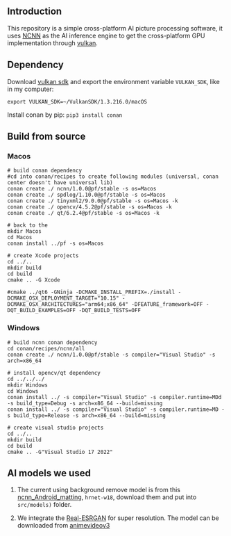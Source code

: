 ## Introduction

This repository is a simple cross-platform AI picture processing software, it uses [NCNN](https://github.com/Tencent/ncnn) as the AI inference engine to get the cross-platform GPU implementation through [vulkan](https://www.lunarg.com/vulkan-sdk/).

## Dependency

Download [vulkan sdk](https://www.lunarg.com/vulkan-sdk/) and export the environment variable `VULKAN_SDK`, like in my computer:

    export VULKAN_SDK=~/VulkanSDK/1.3.216.0/macOS

Install conan by pip: `pip3 install conan`

## Build from source

### Macos

    # build conan dependency
    #cd into conan/recipes to create following modules (universal, conan center doesn't have universal lib)
    conan create ./ ncnn/1.0.0@pf/stable -s os=Macos
    conan create ./ spdlog/1.10.0@pf/stable -s os=Macos
    conan create ./ tinyxml2/9.0.0@pf/stable -s os=Macos -k
    conan create ./ opencv/4.5.2@pf/stable -s os=Macos -k
    conan create ./ qt/6.2.4@pf/stable -s os=Macos -k

    # back to the 
    mkdir Macos
    cd Macos
    conan install ../pf -s os=Macos

    # create Xcode projects
    cd ../..
    mkdir build
    cd build
    cmake .. -G Xcode

    #cmake ../qt6 -GNinja -DCMAKE_INSTALL_PREFIX=./install -DCMAKE_OSX_DEPLOYMENT_TARGET="10.15" -DCMAKE_OSX_ARCHITECTURES="arm64;x86_64" -DFEATURE_framework=OFF -DQT_BUILD_EXAMPLES=OFF -DQT_BUILD_TESTS=OFF 

### Windows

    # build ncnn conan dependency
    cd conan/recipes/ncnn/all
    conan create ./ ncnn/1.0.0@pf/stable -s compiler="Visual Studio" -s arch=x86_64

    # install opencv/qt dependency
    cd ../../../
    mkdir Windows
    cd Windows
    conan install ../ -s compiler="Visual Studio" -s compiler.runtime=MDd -s build_type=Debug -s arch=x86_64 --build=missing
    conan install ../ -s compiler="Visual Studio" -s compiler.runtime=MD -s build_type=Release -s arch=x86_64 --build=missing

    # create visual studio projects
    cd ../..
    mkdir build
    cd build
    cmake .. -G"Visual Studio 17 2022"
    
## AI models we used

1. The current using background remove model is from this [ncnn_Android_matting](https://github.com/FeiGeChuanShu/ncnn_Android_matting.git), `hrnet-w18`, download them and put into `src/models)` folder.

2. We integrate the [Real-ESRGAN](https://github.com/xinntao/Real-ESRGAN-ncnn-vulkan) for super resolution.
The model can be downloaded from [animevideov3](https://github.com/xinntao/Real-ESRGAN/releases/download/v0.2.5.0/realesr-animevideov3.pth)
